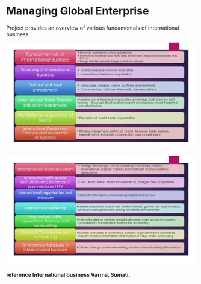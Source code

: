 # Managing Global Enterprise

Project provides an overview of various fundamentals of international business

![image](Slide1.JPG)

![image](Slide2.JPG)

#### reference International business Varma, Sumati.
